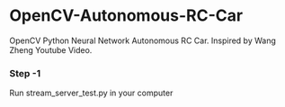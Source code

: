 # OpenCV-Autonomous-RC-Car
OpenCV Python Neural Network Autonomous RC Car. Inspired by  Wang Zheng Youtube Video.

### Step -1 

Run stream_server_test.py in your computer
